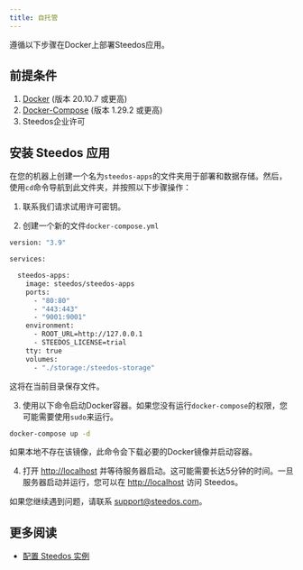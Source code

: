 ```yaml
---
title: 自托管
---
```


遵循以下步骤在Docker上部署Steedos应用。

## 前提条件

1. [Docker](https://docs.docker.com/get-docker/) (版本 20.10.7 或更高)
2. [Docker-Compose](https://docs.docker.com/compose/install/) (版本 1.29.2 或更高)
3. Steedos企业许可

## 安装 Steedos 应用

在您的机器上创建一个名为`steedos-apps`的文件夹用于部署和数据存储。然后，使用`cd`命令导航到此文件夹，并按照以下步骤操作：

1. 联系我们请求试用许可密钥。

2. 创建一个新的文件`docker-compose.yml`

```bash
version: "3.9"

services:

  steedos-apps:
    image: steedos/steedos-apps
    ports:
      - "80:80"    
      - "443:443"  
      - "9001:9001"  
    environment:
      - ROOT_URL=http://127.0.0.1
      - STEEDOS_LICENSE=trial
    tty: true
    volumes:
      - "./storage:/steedos-storage"
```

这将在当前目录保存文件。

3. 使用以下命令启动Docker容器。如果您没有运行`docker-compose`的权限，您可能需要使用`sudo`来运行。

```bash
docker-compose up -d
```

如果本地不存在该镜像，此命令会下载必要的Docker镜像并启动容器。

4. 打开 [http://localhost](http://localhost) 并等待服务器启动。这可能需要长达5分钟的时间。一旦服务器启动并运行，您可以在 [http://localhost](http://localhost) 访问 Steedos。

如果您继续遇到问题，请联系 [support@steedos.com](mailto:support@steedos.com)。

## 更多阅读

* [配置 Steedos 实例](/deploy/steedos-config)
